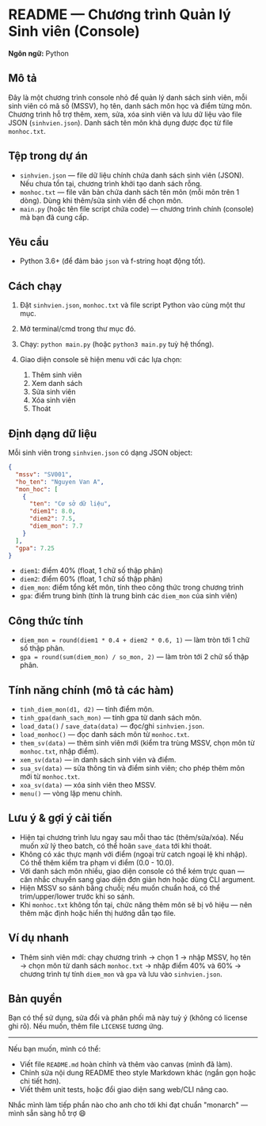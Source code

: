 # README — Chương trình Quản lý Sinh viên (Console)

**Ngôn ngữ:** Python 

## Mô tả

Đây là một chương trình console nhỏ để quản lý danh sách sinh viên, mỗi sinh viên có mã số (MSSV), họ tên, danh sách môn học và điểm từng môn. Chương trình hỗ trợ thêm, xem, sửa, xóa sinh viên và lưu dữ liệu vào file JSON (`sinhvien.json`). Danh sách tên môn khả dụng được đọc từ file `monhoc.txt`.

## Tệp trong dự án

* `sinhvien.json` — file dữ liệu chính chứa danh sách sinh viên (JSON). Nếu chưa tồn tại, chương trình khởi tạo danh sách rỗng.
* `monhoc.txt` — file văn bản chứa danh sách tên môn (mỗi môn trên 1 dòng). Dùng khi thêm/sửa sinh viên để chọn môn.
* `main.py` (hoặc tên file script chứa code) — chương trình chính (console) mà bạn đã cung cấp.

## Yêu cầu

* Python 3.6+ (để đảm bảo `json` và f-string hoạt động tốt).

## Cách chạy

1. Đặt `sinhvien.json`, `monhoc.txt` và file script Python vào cùng một thư mục.
2. Mở terminal/cmd trong thư mục đó.
3. Chạy: `python main.py` (hoặc `python3 main.py` tuỳ hệ thống).
4. Giao diện console sẽ hiện menu với các lựa chọn:

   1. Thêm sinh viên
   2. Xem danh sách
   3. Sửa sinh viên
   4. Xóa sinh viên
   5. Thoát

## Định dạng dữ liệu

Mỗi sinh viên trong `sinhvien.json` có dạng JSON object:

```json
{
  "mssv": "SV001",
  "ho_ten": "Nguyen Van A",
  "mon_hoc": [
    {
      "ten": "Cơ sở dữ liệu",
      "diem1": 8.0,
      "diem2": 7.5,
      "diem_mon": 7.7
    }
  ],
  "gpa": 7.25
}
```

* `diem1`: điểm 40% (float, 1 chữ số thập phân)
* `diem2`: điểm 60% (float, 1 chữ số thập phân)
* `diem_mon`: điểm tổng kết môn, tính theo công thức trong chương trình
* `gpa`: điểm trung bình (tính là trung bình các `diem_mon` của sinh viên)

## Công thức tính

* `diem_mon = round(diem1 * 0.4 + diem2 * 0.6, 1)` — làm tròn tới 1 chữ số thập phân.
* `gpa = round(sum(diem_mon) / so_mon, 2)` — làm tròn tới 2 chữ số thập phân.

## Tính năng chính (mô tả các hàm)

* `tinh_diem_mon(d1, d2)` — tính điểm môn.
* `tinh_gpa(danh_sach_mon)` — tính gpa từ danh sách môn.
* `load_data()` / `save_data(data)` — đọc/ghi `sinhvien.json`.
* `load_monhoc()` — đọc danh sách môn từ `monhoc.txt`.
* `them_sv(data)` — thêm sinh viên mới (kiểm tra trùng MSSV, chọn môn từ `monhoc.txt`, nhập điểm).
* `xem_sv(data)` — in danh sách sinh viên và điểm.
* `sua_sv(data)` — sửa thông tin và điểm sinh viên; cho phép thêm môn mới từ `monhoc.txt`.
* `xoa_sv(data)` — xóa sinh viên theo MSSV.
* `menu()` — vòng lặp menu chính.

## Lưu ý & gợi ý cải tiến

* Hiện tại chương trình lưu ngay sau mỗi thao tác (thêm/sửa/xóa). Nếu muốn xử lý theo batch, có thể hoãn `save_data` tới khi thoát.
* Không có xác thực mạnh với điểm (ngoại trừ catch ngoại lệ khi nhập). Có thể thêm kiểm tra phạm vi điểm (0.0 - 10.0).
* Với danh sách môn nhiều, giao diện console có thể kém trực quan — cân nhắc chuyển sang giao diện đơn giản hơn hoặc dùng CLI argument.
* Hiện MSSV so sánh bằng chuỗi; nếu muốn chuẩn hoá, có thể trim/upper/lower trước khi so sánh.
* Khi `monhoc.txt` không tồn tại, chức năng thêm môn sẽ bị vô hiệu — nên thêm mặc định hoặc hiển thị hướng dẫn tạo file.

## Ví dụ nhanh

* Thêm sinh viên mới: chạy chương trình → chọn 1 → nhập MSSV, họ tên → chọn môn từ danh sách `monhoc.txt` → nhập điểm 40% và 60% → chương trình tự tính `diem_mon` và `gpa` và lưu vào `sinhvien.json`.

## Bản quyền

Bạn có thể sử dụng, sửa đổi và phân phối mã này tuỳ ý (không có license ghi rõ). Nếu muốn, thêm file `LICENSE` tương ứng.

---

Nếu bạn muốn, mình có thể:

* Viết file `README.md` hoàn chỉnh và thêm vào canvas (mình đã làm).
* Chỉnh sửa nội dung README theo style Markdown khác (ngắn gọn hoặc chi tiết hơn).
* Viết thêm unit tests, hoặc đổi giao diện sang web/CLI nâng cao.

Nhắc mình làm tiếp phần nào cho anh cho tới khi đạt chuẩn "monarch" — mình sẵn sàng hỗ trợ 😄
